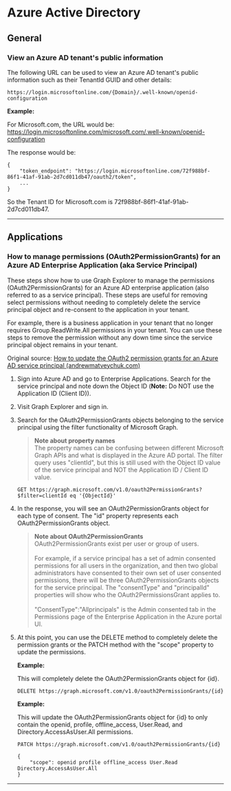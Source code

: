# Azure Active Directory

## General
### View an Azure AD tenant's public information
The following URL can be used to view an Azure AD tenant's public information such as their TenantId GUID and other details:

`https://login.microsoftonline.com/{Domain}/.well-known/openid-configuration`

**Example:** 

For Microsoft.com, the URL would be:
https://login.microsoftonline.com/microsoft.com/.well-known/openid-configuration

The response would be:

```
{
    "token_endpoint": "https://login.microsoftonline.com/72f988bf-86f1-41af-91ab-2d7cd011db47/oauth2/token",
    ...
}
```
So the Tenant ID for Microsoft.com is 72f988bf-86f1-41af-91ab-2d7cd011db47.

---

## Applications
### How to manage permissions (OAuth2PermissionGrants) for an Azure AD Enterprise Application (aka Service Principal)
These steps show how to use Graph Explorer to manage the permissions (OAuth2PermissionGrants) for an Azure AD enterprise application (also referred to as a service principal). These steps are useful for removing select permissions without needing to completely delete the service principal object and re-consent to the application in your tenant.

For example, there is a business application in your tenant that no longer requires Group.ReadWrite.All permissions in your tenant. You can use these steps to remove the permission without any down time since the service principal object remains in your tenant.

Original source: [How to update the OAuth2 permission grants for an Azure AD service principal (andrewmatveychuk.com)](
https://andrewmatveychuk.com/how-to-update-the-oauth2-permission-grants-for-an-azure-ad-service-principal/)

1. Sign into Azure AD and go to Enterprise Applications. Search for the service principal and note down the Object ID (**Note:** Do NOT use the Application ID (Client ID)).
1. Visit Graph Explorer and sign in.
1. Search for the OAuth2PermissionGrants objects belonging to the service principal using the filter functionality of Microsoft Graph.
    >**Note about property names**<br/>
    > The property names can be confusing between different Microsoft Graph APIs and what is displayed in the Azure AD portal. The filter query uses "clientId", but this is still used with the Object ID value of the service principal and NOT the Application ID / Client ID value.

    ```
    GET https://graph.microsoft.com/v1.0/oauth2PermissionGrants?$filter=clientId eq '{ObjectId}'
    ```
1. In the response, you will see an OAuth2PermissionGrants object for each type of consent. The "id" property represents each OAuth2PermissionGrants object.
    > **Note about OAuth2PermissionGrants**<br/>
    > OAuth2PermissionGrants exist per user or group of users.<br/><br/>
    > For example, if a service principal has a set of admin consented permissions for all users in the organization, and then two global administrators have consented to their own set of user consented permissions, there will be three OAuth2PermissionGrants objects for the service principal. The "consentType" and "principalId" properties will show who the OAuth2PermissionsGrant applies to.<br/><br/>
    > "ConsentType":"Allprincipals" is the Admin consented tab in the Permissions page of the Enterprise Application in the Azure portal UI.
1. At this point, you can use the DELETE method to completely delete the permission grants or the PATCH method with the "scope" property to update the permissions.
    
    **Example:**

    This will completely delete the OAuth2PermissionGrants object for {id}.

    ```
    DELETE https://graph.microsoft.com/v1.0/oauth2PermissionGrants/{id}
    ```
    **Example:**
    
    This will update the OAuth2PermissionGrants object for {id} to only contain the openid, profile, offline_access, User.Read, and Directory.AccessAsUser.All permissions. 
    
    ```
    PATCH https://graph.microsoft.com/v1.0/oauth2PermissionGrants/{id}
    ```
    ```
    {
        "scope": openid profile offline_access User.Read Directory.AccessAsUser.All 
    }
    ```
---